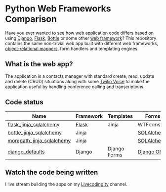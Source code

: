 # Python Web Frameworks Comparison
Have you ever wanted to see how web application code differs based on
using 
[Django](http://www.fullstackpython.com/django.html), 
[Flask](http://www.fullstackpython.com/flask.html), 
[Bottle](http://www.fullstackpython.com/bottle.html) 
or some other 
[web framework](http://www.fullstackpython.com/web-frameworks.html)? 
This repository contains the same non-trivial web app built with 
different web frameworks, 
[object-relational mappers](http://www.fullstackpython.com/object-relational-mappers-orms.html), 
form handlers and templating engines. 


## What is the web app?
The application is a contacts manager with standard create, read, update
and delete (CRUD) situations along with some 
[Twilio Voice](https://twilio.com/docs) to make the
application useful by handling conference calling and transcriptions. 


## Code status
| Name | Framework | Templates | Forms | ORM | Status |
|------|-----------|-----------|-------|-----|--------|
| [flask\_jinja\_sqlalchemy](https://github.com/makaimc/compare-python-web-frameworks/tree/master/flask_jinja_sqlalchemy) | [Flask](http://www.fullstackpython.com/flask.html) | Jinja | WTForms | [SQLAlchemy](http://www.fullstackpython.com/object-relational-mappers-orms.html) | 70% |
| [bottle\_jinja\_sqlalchemy](https://github.com/makaimc/compare-python-web-frameworks/tree/master/bottle_jinja_sqlalchemy) | Jinja | | [SQLAlchemy](http://www.fullstackpython.com/object-relational-mappers.orms.html) | 50% |
| [morepath\_jinja\_sqlalchemy](https://github.com/makaimc/compare-python-web-frameworks/tree/master/morepath_jinja_sqlalchemy) | Jinja | | [SQLAlchemy](http://www.fullstackpython.com/object-relational-mappers.orms.html) | 1% |
| [django\_defaults](https://github.com/makaimc/compare-python-web-frameworks/tree/master/django_defaults) | Django | Django Forms | [Django ORM](http://www.fullstackpython.com/object-relational-mappers.orms.html) | 0% |


## Watch the code being written
I live stream building the apps on my
[Livecoding.tv](https://www.livecoding.tv/mattmakai) channel.

